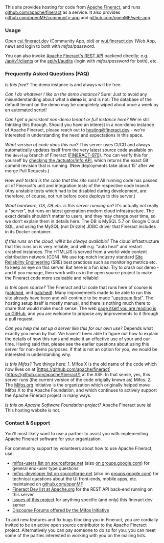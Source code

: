 This site provides hosting for code from [Apache Fineract](https://fineract.apache.org), and runs [github.com/apache/fineract](https://github.com/apache/fineract/) as a service.
It also provides [github.com/openMF/community-app](https://github.com/openMF/community-app) and [github.com/openMF/web-app](https://github.com/openMF/web-app/).


### Usage

Open [cui.fineract.dev](https://cui.fineract.dev/?baseApiUrl=https://demo.fineract.dev&tenantIdentifier=default) (Community App, old) or [wui.fineract.dev](https://wui.fineract.dev) (Web App, new) and login to both with _mifos/password_.

You can also invoke [Apache Fineract's REST API](https://demo.fineract.dev/fineract-provider/api-docs/apiLive.htm) backend directly; e.g. [/api/v1/clients](https://demo.fineract.dev/fineract-provider/api/v1/clients?tenantIdentifier=default) or the [api/v1/audits](https://demo.fineract.dev/fineract-provider/api/v1/audits?tenantIdentifier=default) (login with _mifos/password_ for both), etc.


### Frequently Asked Questions (FAQ)

*Is this free?*  The demo instance is and always will be free.

*Can I do whatever I like on the demo instance?*  Sure! Just to avoid any misunderstanding about what a **demo** is, and is not: The database of the default tenant on the demo may be completely wiped about once a week by an automated script!

*Can I get a persistent non-demo tenant or full instance here?*  We're still thinking this through.  Should you have an interest in a non-demo instance of Apache Fineract, please reach out to [hosting@fineract.dev](mailto:hosting@fineract.dev?subject=[www.fineract.dev]) - we're interested in understanding the need and expectations in this space.

*What version of code does this run?*  This server uses CI/CD and always automatically updates itself from the very latest source code available on the `develop` branch of Fineract ([FINERACT-970](https://issues.apache.org/jira/browse/FINERACT-970)).  You can verify this for yourself by [checking the /actuator/info API](https://demo.fineract.dev/fineract-provider/actuator/info), which returns the exact Git commit revision that is running.  (New deployments take about 15' after we merge Pull Requests.)

*How well tested is the code that this site runs?*  All running code has passed all of Fineract's unit and integration tests of the respective code branch.  (Any unstable tests which had to be disabled during development, are therefore, of course, not run before code deploys to this server.)

*What hardware, OS, DB etc. is this server running on?*  It's actually not really a "server", but runs on latest generation modern cloud infrastructure.  The exact details shouldn't matter to users, and they may change over time, so we don't explain them in details here.  The DB is MySQL 5.7 on Google Cloud SQL, and using the MySQL (not Drizzle) JDBC driver that Fineract includes in its Docker container.

*If this runs on the cloud, will it be always available?*  The cloud infrastructure  that this runs on is very reliable, and will e.g. "auto heal" and restart crashed instances.  The HTML/JS is served from a world-wide content distribution network (CDN).  We use top notch industry standard [Site Reliability Engineering](https://landing.google.com/sre/books/) (SRE) best practices such as monitoring metrics etc. to keep an eye on this server.  But here is a fun idea: Try to crash our demo - and if you manage, then work with us in the open source project to make the Fineract code more scaleable and reliable!

*Is this open source?*  The Fineract and UI code that runs here of course is
([patched](https://github.com/openMF/community-app/compare/develop...vorburger:firebase), and
[patched](https://github.com/openMF/web-app/compare/master...vorburger:fineract.dev)).
Many improvements made to be able to run this site already have been and will continue to be made "[upstream first](https://www.youtube.com/watch?v=PQloi5Z-0rQ)".  The hosting setup itself is mostly manual, and there is nothing much there to share that would make much sense.  The web [page itself you are reading is on GitHub](https://github.com/vorburger/www.fineract.dev/blob/master/README.md), and you are welcome to propose any improvements to it through a pull request.

*Can you help me set up a server like this for our own use?*  Depends what exactly you mean by that.  We haven't been able to figure out how to explain the details of how this runs and make it an effective use of your and our time.  Having said that, please see the earlier questions about using this server for non-demo purposes.  If that is not an option for you, we would be interested in understanding why.

*Is this Mifos?*  Two things here:  1. Mifos X is the old name of the code which now lives on at [https://github.com/apache/fineract](https://github.com/apache/fineract/)  at the ASF. In that sense, yes, this server runs (the current version of the code origially known as) Mifos.  2. The [Mifos.org](https://mifos.org) Initiative is the organization which originally helped move Mifos X to the Apache Foundation, and which continues to actively support the Apache Fineract project in many ways.

*Is this an Apache Software Foundation project?* Apache Fineract sure is! This hosting website is not.


### Contact & Support

You'll most likely want to use a partner to assist you with implementing Apache Fineract software for your organization.

For community support by volunteers about how to use Apache Fineract, use:

* [mifos-users list on sourceforge.net](https://sourceforge.net/projects/mifos/lists/mifos-users) (also [on groups.google.com](https://groups.google.com/forum/#!forum/mifosusers)) for general end-user type questions
* [mifos-developer list on sourceforge.net](https://sourceforge.net/projects/mifos/lists/mifos-developer) (also on [groups.google.com](https://groups.google.com/forum/#!forum/mifosdeveloper)) for technical questions about the UI front-ends, mobile apps, etc. maintained on [github.com/openMF](https://github.com/openMF/)
* [Fineract Dev list at Apache.org](https://fineract.apache.org/) for the REST API back-end running on this server
* [issues of this project](https://github.com/vorburger/www.fineract.dev/issues) for anything specific (and only) this fineract.dev server
* [Discourse Forums offered by the Mifos Initiative](https://discourse.mifos.org)

To add new features and fix bugs blocking you in Fineract, you are cordially invited to be an active open source contributor to the Apache Fineract project.  Alternatively you can pay someone to do so for you; you can meet some of the parties interested in working with you on the mailing lists.

